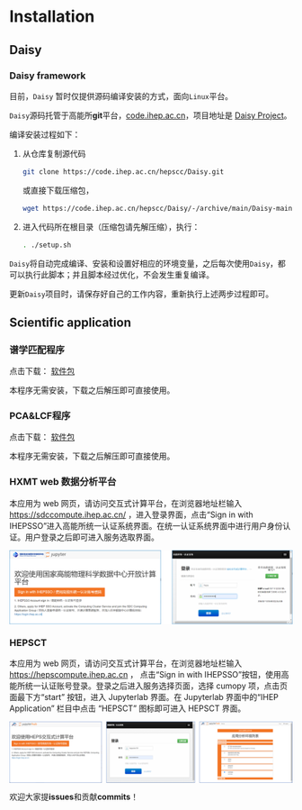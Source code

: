 # Installation

## Daisy 

### Daisy framework

目前，`Daisy` 暂时仅提供源码编译安装的方式，面向`Linux`平台。

`Daisy`源码托管于高能所**git**平台，[code.ihep.ac.cn](https://code.ihep.ac.cn)，项目地址是 [Daisy Project](https://code.ihep.ac.cn/hepscc/Daisy)。

编译安装过程如下：

1. 从仓库复制源代码
   ```bash
   git clone https://code.ihep.ac.cn/hepscc/Daisy.git
   ```
   或直接下载压缩包，
   ```bash
   wget https://code.ihep.ac.cn/hepscc/Daisy/-/archive/main/Daisy-main.tar.gz
   ```

2. 进入代码所在根目录（压缩包请先解压缩），执行：
   ```bash
   . ./setup.sh
   ```

`Daisy`将自动完成编译、安装和设置好相应的环境变量，之后每次使用`Daisy`，都可以执行此脚本；并且脚本经过优化，不会发生重复编译。

更新`Daisy`项目时，请保存好自己的工作内容，重新执行上述两步过程即可。

## Scientific application

### 谱学匹配程序

点击下载： [软件包](https://docs.ihep.ac.cn/link/AA9C3A30188A4945F9BAE364E8541AA95C)

本程序无需安装，下载之后解压即可直接使用。

### PCA&LCF程序

点击下载： [软件包](https://docs.ihep.ac.cn/link/AAF9A02D2FDEF64AED9BB07E00D1414ED4)

本程序无需安装，下载之后解压即可直接使用。

### HXMT web 数据分析平台

本应用为 web 网页，请访问交互式计算平台，在浏览器地址栏输入 https://sdccompute.ihep.ac.cn/ ，进入登录界面，点击“Sign in with IHEPSSO”进入高能所统一认证系统界面。在统一认证系统界面中进行用户身份认证。用户登录之后即可进入服务选取界面。

<img src="../images/astronomy/login.png" align=center />

### HEPSCT

本应用为 web 网页，请访问交互式计算平台，在浏览器地址栏输入 https://hepscompute.ihep.ac.cn ， 点击“Sign in with IHEPSSO”按钮，使用高能所统一认证账号登录。登录之后进入服务选择页面，选择 cumopy 项，点击页面最下方“start” 按钮，进入 Jupyterlab 界面。在 Jupyterlab 界面中的“IHEP Application” 栏目中点击 “HEPSCT” 图标即可进入 HEPSCT 界面。

<img src="../images/imaging/login.png" align=center />




欢迎大家提**issues**和贡献**commits**！
